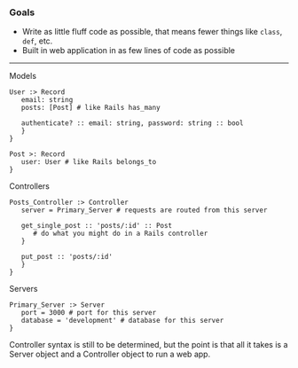 ### Goals
- Write as little fluff code as possible, that means fewer things like `class`, `def`, etc.
- Built in web application in as few lines of code as possible

---

Models
```
User :> Record
   email: string
   posts: [Post] # like Rails has_many
   
   authenticate? :: email: string, password: string :: bool
   }
}

Post >: Record
   user: User # like Rails belongs_to
}
```

Controllers
```
Posts_Controller :> Controller
   server = Primary_Server # requests are routed from this server
   
   get_single_post :: 'posts/:id' :: Post
      # do what you might do in a Rails controller
   }
   
   put_post :: 'posts/:id'
   }
}
```

Servers
```
Primary_Server :> Server
   port = 3000 # port for this server
   database = 'development' # database for this server  
}
```

Controller syntax is still to be determined, but the point is that all it takes is a Server object and a Controller object to run a web app.
